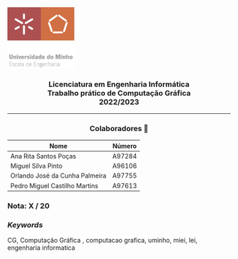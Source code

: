 <img src='uminho.png' width="30%"/>

<h3 align="center">Licenciatura em Engenharia Informática <br> Trabalho prático de Computação Gráfica <br> 2022/2023 </h3>

---
<h3 align="center"> Colaboradores &#129309 </h2>

<div align="center">

| Nome                             | Número |
|----------------------------------|--------|
| Ana Rita Santos Poças            | A97284 |
| Miguel Silva Pinto               | A96106 |
| Orlando José da Cunha Palmeira   | A97755 |
| Pedro Miguel Castilho Martins    | A97613 |

</div>

### Nota: X / 20

<h3><i>Keywords</i></h3>
CG, Computação Gráfica , computacao grafica, uminho, miei, lei, engenharia informatica